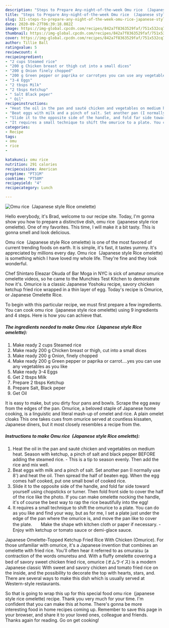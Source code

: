 ```yaml
---
description: "Steps to Prepare Any-night-of-the-week Omu rice  (Japanese style Rice omelette)"
title: "Steps to Prepare Any-night-of-the-week Omu rice  (Japanese style Rice omelette)"
slug: 321-steps-to-prepare-any-night-of-the-week-omu-rice-japanese-style-rice-omelette
date: 2020-09-27T06:39:18.082Z
image: https://img-global.cpcdn.com/recipes/842a7f8363529faf/751x532cq70/omu-rice-japanese-style-rice-omelette-recipe-main-photo.jpg
thumbnail: https://img-global.cpcdn.com/recipes/842a7f8363529faf/751x532cq70/omu-rice-japanese-style-rice-omelette-recipe-main-photo.jpg
cover: https://img-global.cpcdn.com/recipes/842a7f8363529faf/751x532cq70/omu-rice-japanese-style-rice-omelette-recipe-main-photo.jpg
author: Tillie Ball
ratingvalue: 5
reviewcount: 4
recipeingredient:
- "2 cups Steamed rice"
- "200 g Chicken breast or thigh cut into a small dices"
- "200 g Onion finely chopped"
- "200 g Green pepper or paprika or carrotyes you can use any vegetables as you like"
- "3-4 Eggs"
- "2 tbsps Milk"
- "2 tbsps Ketchup"
- " Salt Black peper"
- " Oil"
recipeinstructions:
- "Heat the oil in the pan and sauté chicken and vegetables on medium heat. Season with ketchup, a pinch of salt and black pepper BEFORE adding the steamed rice. This is a tip to season evenly. Then add the rice and mix well."
- "Beat eggs with milk and a pinch of salt. Set another pan (I normally use 8&#39;) and heat the oil. Then spread the half of beaten egg. When the egg comes half cooked, put one small bowl of cooked rice."
- "Slide it to the opposite side of the handle, and fold far side toward yourself using chopsticks or turner. Then fold front side to cover the half of the rice like the photo. If you can make omelette nocking the handle, it&#39;s of course the best way to rap the rice beautifully into the egg!"
- "It requires a small technique to shift the omurice to a plate. You can do as you like and find your way, but as for me, I set a plate just under the edge of the pan where the omurice is, and move the pan like to cover the plate.　　Make the shape wth kitchen cloth or paper if necessary. Enjoy with ketchup or tomato sauce or demi-glace sauce."
categories:
- Recipe
tags:
- omu
- rice
- 

katakunci: omu rice  
nutrition: 291 calories
recipecuisine: American
preptime: "PT31M"
cooktime: "PT58M"
recipeyield: "4"
recipecategory: Lunch

---
```



![Omu rice  (Japanese style Rice omelette)](https://img-global.cpcdn.com/recipes/842a7f8363529faf/751x532cq70/omu-rice-japanese-style-rice-omelette-recipe-main-photo.jpg)

Hello everybody, it's Brad, welcome to our recipe site. Today, I'm gonna show you how to prepare a distinctive dish, omu rice  (japanese style rice omelette). One of my favorites. This time, I will make it a bit tasty. This is gonna smell and look delicious.

Omu rice  (Japanese style Rice omelette) is one of the most favored of current trending foods on earth. It is simple, it's fast, it tastes yummy. It's appreciated by millions every day. Omu rice  (Japanese style Rice omelette) is something which I have loved my whole life. They're fine and they look wonderful.

Chef Shintaro Eleazar Okuda of Bar Moga in NYC is sick of amateur omurice omelette videos, so he came to the Munchies Test Kitchen to demonstrate how it&#39;s. Omurice is a classic Japanese Yoshoku recipe, savory chicken ketchup fried rice wrapped in a thin layer of egg. Today&#39;s recipe is Omurice, or Japanese Omelette Rice.


To begin with this particular recipe, we must first prepare a few ingredients. You can cook omu rice  (japanese style rice omelette) using 9 ingredients and 4 steps. Here is how you can achieve that.

<!--inarticleads1-->

##### The ingredients needed to make Omu rice  (Japanese style Rice omelette):

1. Make ready 2 cups Steamed rice
1. Make ready 200 g Chicken breast or thigh, cut into a small dices
1. Make ready 200 g Onion, finely chopped
1. Make ready 200 g Green pepper or paprika or carrot....yes you can use any vegetables as you like
1. Make ready 3-4 Eggs
1. Get 2 tbsps Milk
1. Prepare 2 tbsps Ketchup
1. Prepare  Salt, Black peper
1. Get  Oil


It is easy to make, but you dirty four pans and bowls. Scrape the egg away from the edges of the pan. Omurice, a beloved staple of Japanese home cooking, is a linguistic and literal mash-up of omelet and rice. A plain omelet cloaks This one takes cues from omurice served at countless kissaten, Japanese diners, but it most closely resembles a recipe from the. 

<!--inarticleads2-->

##### Instructions to make Omu rice  (Japanese style Rice omelette):

1. Heat the oil in the pan and sauté chicken and vegetables on medium heat. Season with ketchup, a pinch of salt and black pepper BEFORE adding the steamed rice. - This is a tip to season evenly. Then add the rice and mix well.
1. Beat eggs with milk and a pinch of salt. Set another pan (I normally use 8&#39;) and heat the oil. Then spread the half of beaten egg. When the egg comes half cooked, put one small bowl of cooked rice.
1. Slide it to the opposite side of the handle, and fold far side toward yourself using chopsticks or turner. Then fold front side to cover the half of the rice like the photo. If you can make omelette nocking the handle, it&#39;s of course the best way to rap the rice beautifully into the egg!
1. It requires a small technique to shift the omurice to a plate. You can do as you like and find your way, but as for me, I set a plate just under the edge of the pan where the omurice is, and move the pan like to cover the plate.　　Make the shape wth kitchen cloth or paper if necessary. - Enjoy with ketchup or tomato sauce or demi-glace sauce.


Japanese Omelette-Topped Ketchup Fried Rice With Chicken (Omurice). For those unfamiliar with omurice, it&#39;s a Japanese invention that combines an omelette with fried rice. You&#39;ll often hear it referred to as omuraisu (a contraction of the words omuretsu and. With a fluffy omelette covering a bed of savory sweet chicken fried rice, omurice (オムライス) is a modern Japanese classic With sweet and savory chicken and tomato fried rice on the inside, and the possibility to decorate the top with hearts, stars, and. There are several ways to make this dish which is usually served at Western-style restaurants. 

So that is going to wrap this up for this special food omu rice  (japanese style rice omelette) recipe. Thank you very much for your time. I'm confident that you can make this at home. There's gonna be more interesting food in home recipes coming up. Remember to save this page in your browser, and share it to your loved ones, colleague and friends. Thanks again for reading. Go on get cooking!

